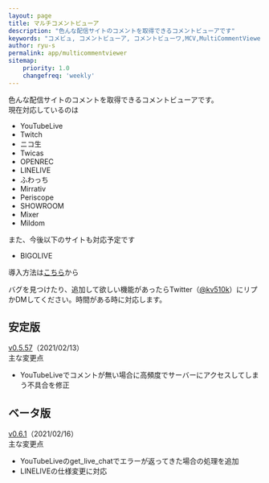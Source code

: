 ```yaml
---
layout: page
title: マルチコメントビューア
description: "色んな配信サイトのコメントを取得できるコメントビューアです"
keywords: "コメビュ, コメントビューア, コメントビューワ,MCV,MultiCommentViewer"
author: ryu-s
permalink: app/multicommentviewer
sitemap:
    priority: 1.0
    changefreq: 'weekly'	
---
```


色んな配信サイトのコメントを取得できるコメントビューアです。  
現在対応しているのは
- YouTubeLive
- Twitch
- ニコ生
- Twicas
- OPENREC
- LINELIVE
- ふわっち
- Mirrativ
- Periscope
- SHOWROOM
- Mixer
- Mildom

また、今後以下のサイトも対応予定です
- BIGOLIVE

導入方法は[こちら](https://github.com/CommentViewerCollection/MultiCommentViewer/wiki/%E5%B0%8E%E5%85%A5%E6%89%8B%E9%A0%86)から  
  
バグを見つけたり、追加して欲しい機能があったらTwitter（[@kv510k](https://twitter.com/kv510k)）にリプかDMしてください。時間がある時に対応します。  

## 安定版
[v0.5.57](https://int-main.net/app/MultiCommentViewer_v0.5.57_stable.zip)（2021/02/13）  
主な変更点
- YouTubeLiveでコメントが無い場合に高頻度でサーバーにアクセスしてしまう不具合を修正

## ベータ版
[v0.6.1](https://int-main.net/app/MultiCommentViewer_v0.6.1_beta.zip)（2021/02/16）  
主な変更点
- YouTubeLiveのget_live_chatでエラーが返ってきた場合の処理を追加
- LINELIVEの仕様変更に対応
